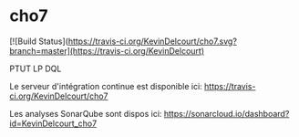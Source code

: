 # cho7
[![Build Status](https://travis-ci.org/KevinDelcourt/cho7.svg?branch=master](https://travis-ci.org/KevinDelcourt)

PTUT LP DQL 


Le serveur d'intégration continue est disponible ici: https://travis-ci.org/KevinDelcourt/cho7

Les analyses SonarQube sont dispos ici: https://sonarcloud.io/dashboard?id=KevinDelcourt_cho7
